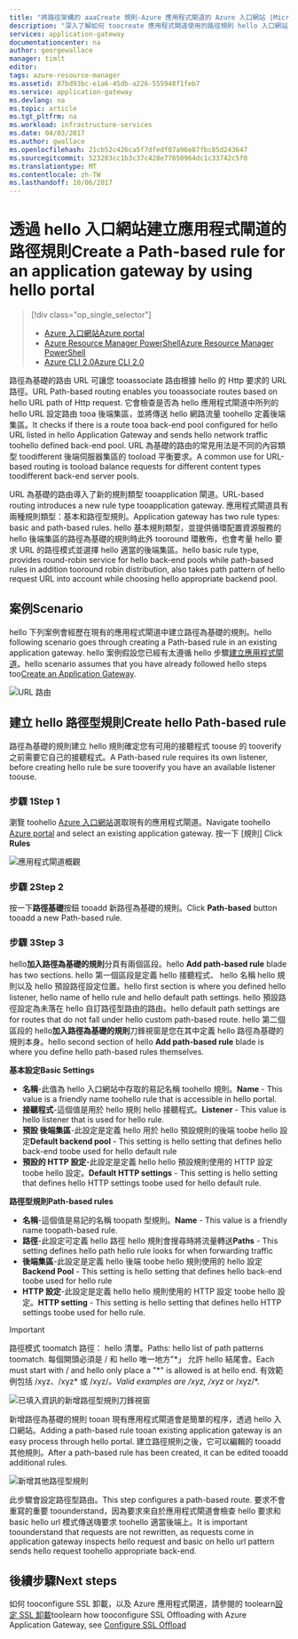 ```yaml
---
title: "將路徑架構的 aaaCreate 規則-Azure 應用程式閘道的 Azure 入口網站 |Microsoft 文件"
description: "深入了解如何 toocreate 應用程式閘道使用的路徑規則 hello 入口網站"
services: application-gateway
documentationcenter: na
author: georgewallace
manager: timlt
editor: 
tags: azure-resource-manager
ms.assetid: 87bd93bc-e1a6-45db-a226-555948f1feb7
ms.service: application-gateway
ms.devlang: na
ms.topic: article
ms.tgt_pltfrm: na
ms.workload: infrastructure-services
ms.date: 04/03/2017
ms.author: gwallace
ms.openlocfilehash: 21cb52c426ca5f7dfedf07a96e87fbc85d243647
ms.sourcegitcommit: 523283cc1b3c37c428e77850964dc1c33742c5f0
ms.translationtype: MT
ms.contentlocale: zh-TW
ms.lasthandoff: 10/06/2017
---
```

# <a name="create-a-path-based-rule-for-an-application-gateway-by-using-hello-portal"></a><span data-ttu-id="6824f-103">透過 hello 入口網站建立應用程式閘道的路徑規則</span><span class="sxs-lookup"><span data-stu-id="6824f-103">Create a Path-based rule for an application gateway by using hello portal</span></span>

> [!div class="op_single_selector"]
> * [<span data-ttu-id="6824f-104">Azure 入口網站</span><span class="sxs-lookup"><span data-stu-id="6824f-104">Azure portal</span></span>](application-gateway-create-url-route-portal.md)
> * [<span data-ttu-id="6824f-105">Azure Resource Manager PowerShell</span><span class="sxs-lookup"><span data-stu-id="6824f-105">Azure Resource Manager PowerShell</span></span>](application-gateway-create-url-route-arm-ps.md)
> * [<span data-ttu-id="6824f-106">Azure CLI 2.0</span><span class="sxs-lookup"><span data-stu-id="6824f-106">Azure CLI 2.0</span></span>](application-gateway-create-url-route-cli.md)

<span data-ttu-id="6824f-107">路徑為基礎的路由 URL 可讓您 tooassociate 路由根據 hello 的 Http 要求的 URL 路徑。</span><span class="sxs-lookup"><span data-stu-id="6824f-107">URL Path-based routing enables you tooassociate routes based on hello URL path of Http request.</span></span> <span data-ttu-id="6824f-108">它會檢查是否為 hello 應用程式閘道中所列的 hello URL 設定路由 tooa 後端集區，並將傳送 hello 網路流量 toohello 定義後端集區。</span><span class="sxs-lookup"><span data-stu-id="6824f-108">It checks if there is a route tooa back-end pool configured for hello URL listed in hello Application Gateway and sends hello network traffic toohello defined back-end pool.</span></span> <span data-ttu-id="6824f-109">URL 為基礎的路由的常見用法是不同的內容類型 toodifferent 後端伺服器集區的 tooload 平衡要求。</span><span class="sxs-lookup"><span data-stu-id="6824f-109">A common use for URL-based routing is tooload balance requests for different content types toodifferent back-end server pools.</span></span>

<span data-ttu-id="6824f-110">URL 為基礎的路由導入了新的規則類型 tooapplication 閘道。</span><span class="sxs-lookup"><span data-stu-id="6824f-110">URL-based routing introduces a new rule type tooapplication gateway.</span></span> <span data-ttu-id="6824f-111">應用程式閘道具有兩種規則類型：基本和路徑型規則。</span><span class="sxs-lookup"><span data-stu-id="6824f-111">Application gateway has two rule types: basic and path-based rules.</span></span> <span data-ttu-id="6824f-112">hello 基本規則類型，並提供循環配置資源服務的 hello 後端集區的路徑為基礎的規則時此外 tooround 環散佈，也會考量 hello 要求 URL 的路徑模式並選擇 hello 適當的後端集區。</span><span class="sxs-lookup"><span data-stu-id="6824f-112">hello basic rule type, provides round-robin service for hello back-end pools while path-based rules in addition tooround robin distribution, also takes path pattern of hello request URL into account while choosing hello appropriate backend pool.</span></span>

## <a name="scenario"></a><span data-ttu-id="6824f-113">案例</span><span class="sxs-lookup"><span data-stu-id="6824f-113">Scenario</span></span>

<span data-ttu-id="6824f-114">hello 下列案例會經歷在現有的應用程式閘道中建立路徑為基礎的規則。</span><span class="sxs-lookup"><span data-stu-id="6824f-114">hello following scenario goes through creating a Path-based rule in an existing application gateway.</span></span>
<span data-ttu-id="6824f-115">hello 案例假設您已經有太遵循 hello 步驟[建立應用程式閘道](application-gateway-create-gateway-portal.md)。</span><span class="sxs-lookup"><span data-stu-id="6824f-115">hello scenario assumes that you have already followed hello steps too[Create an Application Gateway](application-gateway-create-gateway-portal.md).</span></span>

![URL 路由][scenario]

## <span data-ttu-id="6824f-117"><a name="createrule"></a>建立 hello 路徑型規則</span><span class="sxs-lookup"><span data-stu-id="6824f-117"><a name="createrule"></a>Create hello Path-based rule</span></span>

<span data-ttu-id="6824f-118">路徑為基礎的規則建立 hello 規則確定您有可用的接聽程式 toouse 的 tooverify 之前需要它自己的接聽程式。</span><span class="sxs-lookup"><span data-stu-id="6824f-118">A Path-based rule requires its own listener, before creating hello rule be sure tooverify you have an available listener toouse.</span></span>

### <a name="step-1"></a><span data-ttu-id="6824f-119">步驟 1</span><span class="sxs-lookup"><span data-stu-id="6824f-119">Step 1</span></span>

<span data-ttu-id="6824f-120">瀏覽 toohello [Azure 入口網站](http://portal.azure.com)選取現有的應用程式閘道。</span><span class="sxs-lookup"><span data-stu-id="6824f-120">Navigate toohello [Azure portal](http://portal.azure.com) and select an existing application gateway.</span></span> <span data-ttu-id="6824f-121">按一下 [規則] </span><span class="sxs-lookup"><span data-stu-id="6824f-121">Click **Rules**</span></span>

![應用程式閘道概觀][1]

### <a name="step-2"></a><span data-ttu-id="6824f-123">步驟 2</span><span class="sxs-lookup"><span data-stu-id="6824f-123">Step 2</span></span>

<span data-ttu-id="6824f-124">按一下**路徑基礎**按鈕 tooadd 新路徑為基礎的規則。</span><span class="sxs-lookup"><span data-stu-id="6824f-124">Click **Path-based** button tooadd a new Path-based rule.</span></span>

### <a name="step-3"></a><span data-ttu-id="6824f-125">步驟 3</span><span class="sxs-lookup"><span data-stu-id="6824f-125">Step 3</span></span>

<span data-ttu-id="6824f-126">hello**加入路徑為基礎的規則**分頁有兩個區段。</span><span class="sxs-lookup"><span data-stu-id="6824f-126">hello **Add path-based rule** blade has two sections.</span></span> <span data-ttu-id="6824f-127">hello 第一個區段是定義 hello 接聽程式、 hello 名稱 hello 規則以及 hello 預設路徑設定位置。</span><span class="sxs-lookup"><span data-stu-id="6824f-127">hello first section is where you defined hello listener, hello name of hello rule and hello default path settings.</span></span> <span data-ttu-id="6824f-128">hello 預設路徑設定為未落在 hello 自訂路徑型路由的路由。</span><span class="sxs-lookup"><span data-stu-id="6824f-128">hello default path settings are for routes that do not fall under hello custom path-based route.</span></span> <span data-ttu-id="6824f-129">hello 第二個區段的 hello**加入路徑為基礎的規則**刀鋒視窗是您在其中定義 hello 路徑為基礎的規則本身。</span><span class="sxs-lookup"><span data-stu-id="6824f-129">hello second section of hello **Add path-based rule** blade is where you define hello path-based rules themselves.</span></span>

<span data-ttu-id="6824f-130">**基本設定**</span><span class="sxs-lookup"><span data-stu-id="6824f-130">**Basic Settings**</span></span>

* <span data-ttu-id="6824f-131">**名稱**-此值為 hello 入口網站中存取的易記名稱 toohello 規則。</span><span class="sxs-lookup"><span data-stu-id="6824f-131">**Name** - This value is a friendly name toohello rule that is accessible in hello portal.</span></span>
* <span data-ttu-id="6824f-132">**接聽程式**-這個值是用於 hello 規則 hello 接聽程式。</span><span class="sxs-lookup"><span data-stu-id="6824f-132">**Listener** - This value is hello listener that is used for hello rule.</span></span>
* <span data-ttu-id="6824f-133">**預設 後端集區**-此設定是定義 hello 用於 hello 預設規則的後端 toobe hello 設定</span><span class="sxs-lookup"><span data-stu-id="6824f-133">**Default backend pool** - This setting is hello setting that defines hello back-end toobe used for hello default rule</span></span>
* <span data-ttu-id="6824f-134">**預設的 HTTP 設定**-此設定是定義 hello hello 預設規則使用的 HTTP 設定 toobe hello 設定。</span><span class="sxs-lookup"><span data-stu-id="6824f-134">**Default HTTP settings** - This setting is hello setting that defines hello HTTP settings toobe used for hello default rule.</span></span>

<span data-ttu-id="6824f-135">**路徑型規則**</span><span class="sxs-lookup"><span data-stu-id="6824f-135">**Path-based rules**</span></span>

* <span data-ttu-id="6824f-136">**名稱**-這個值是易記的名稱 toopath 型規則。</span><span class="sxs-lookup"><span data-stu-id="6824f-136">**Name** - This value is a friendly name toopath-based rule.</span></span>
* <span data-ttu-id="6824f-137">**路徑**-此設定可定義 hello 路徑 hello 規則會搜尋時將流量轉送</span><span class="sxs-lookup"><span data-stu-id="6824f-137">**Paths** - This setting defines hello path hello rule looks for when forwarding traffic</span></span>
* <span data-ttu-id="6824f-138">**後端集區**-此設定是定義 hello 後端 toobe hello 規則使用的 hello 設定</span><span class="sxs-lookup"><span data-stu-id="6824f-138">**Backend Pool** - This setting is hello setting that defines hello back-end toobe used for hello rule</span></span>
* <span data-ttu-id="6824f-139">**HTTP 設定**-此設定是定義 hello hello 規則使用的 HTTP 設定 toobe hello 設定。</span><span class="sxs-lookup"><span data-stu-id="6824f-139">**HTTP setting** - This setting is hello setting that defines hello HTTP settings toobe used for hello rule.</span></span>

> [!IMPORTANT]
> <span data-ttu-id="6824f-140">路徑模式 toomatch 路徑： hello 清單。</span><span class="sxs-lookup"><span data-stu-id="6824f-140">Paths: hello list of path patterns toomatch.</span></span> <span data-ttu-id="6824f-141">每個開頭必須是 / 和 hello 唯一地方"\*」 允許 hello 結尾會。</span><span class="sxs-lookup"><span data-stu-id="6824f-141">Each must start with / and hello only place a "\*" is allowed is at hello end.</span></span> <span data-ttu-id="6824f-142">有效範例包括 /xyz、/xyz* 或 /xyz/*。</span><span class="sxs-lookup"><span data-stu-id="6824f-142">Valid examples are /xyz, /xyz* or /xyz/*.</span></span>  

![已填入資訊的新增路徑型規則刀鋒視窗][2]

<span data-ttu-id="6824f-144">新增路徑為基礎的規則 tooan 現有應用程式閘道會是簡單的程序，透過 hello 入口網站。</span><span class="sxs-lookup"><span data-stu-id="6824f-144">Adding a path-based rule tooan existing application gateway is an easy process through hello portal.</span></span> <span data-ttu-id="6824f-145">建立路徑規則之後，它可以編輯的 tooadd 其他規則。</span><span class="sxs-lookup"><span data-stu-id="6824f-145">After a path-based rule has been created, it can be edited tooadd additional rules.</span></span> 

![新增其他路徑型規則][3]

<span data-ttu-id="6824f-147">此步驟會設定路徑型路由。</span><span class="sxs-lookup"><span data-stu-id="6824f-147">This step configures a path-based route.</span></span> <span data-ttu-id="6824f-148">要求不會重寫的重要 toounderstand，因為要求來自於應用程式閘道會檢查 hello 要求和 basic hello url 模式傳送嗨要求 toohello 適當後端上。</span><span class="sxs-lookup"><span data-stu-id="6824f-148">It is important toounderstand that requests are not rewritten, as requests come in application gateway inspects hello request and basic on hello url pattern sends hello request toohello appropriate back-end.</span></span>

## <a name="next-steps"></a><span data-ttu-id="6824f-149">後續步驟</span><span class="sxs-lookup"><span data-stu-id="6824f-149">Next steps</span></span>

<span data-ttu-id="6824f-150">如何 tooconfigure SSL 卸載，以及 Azure 應用程式閘道，請參閱的 toolearn[設定 SSL 卸載](application-gateway-ssl-portal.md)</span><span class="sxs-lookup"><span data-stu-id="6824f-150">toolearn how tooconfigure SSL Offloading with Azure Application Gateway, see [Configure SSL Offload](application-gateway-ssl-portal.md)</span></span>

[1]: ./media/application-gateway-create-url-route-portal/figure1.png
[2]: ./media/application-gateway-create-url-route-portal/figure2.png
[3]: ./media/application-gateway-create-url-route-portal/figure3.png
[scenario]: ./media/application-gateway-create-url-route-portal/scenario.png
